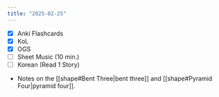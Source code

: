 ```yaml
---
title: "2025-02-25"
---
```


- [x] Anki Flashcards
- [x] KoL
- [x] OGS
- [ ] Sheet Music (10 min.)
- [ ] Korean (Read 1 Story)

* Notes on the [[shape#Bent Three|bent three]] and [[shape#Pyramid Four|pyramid four]].